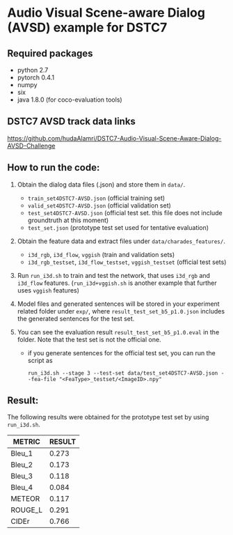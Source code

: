 # Audio Visual Scene-aware Dialog (AVSD) example for DSTC7

## Required packages

- python 2.7
- pytorch 0.4.1
- numpy
- six
- java 1.8.0   (for coco-evaluation tools)

## DSTC7 AVSD track data links

   https://github.com/hudaAlamri/DSTC7-Audio-Visual-Scene-Aware-Dialog-AVSD-Challenge

## How to run the code:

   1. Obtain the dialog data files (.json) and store them in `data/`.
      - `train_set4DSTC7-AVSD.json` (official training set)
      - `valid_set4DSTC7-AVSD.json` (official validation set)
      - `test_set4DSTC7-AVSD.json` (official test set. this file does not include groundtruth at this moment)
      - `test_set.json`  (prototype test set used for tentative evaluation)
 
   2. Obtain the feature data and extract files under `data/charades_features/`.
      - `i3d_rgb`, `i3d_flow`, `vggish`  (train and validation sets)
      - `i3d_rgb_testset`, `i3d_flow_testset`, `vggish_testset` (official test sets)

   3. Run `run_i3d.sh` to train and test the network, that uses `i3d_rgb` and `i3d_flow` features. (`run_i3d+vggish.sh` is another example that further uses `vggish` features)

   4. Model files and generated sentences will be stored in your experiment related folder under `exp/`, where `result_test_set_b5_p1.0.json` includes the generated sentences for the test set.

   5. You can see the evaluation result `result_test_set_b5_p1.0.eval` in the folder. Note that the test set is not the official one.
      - if you generate sentences for the official test set, you can run the script as
      
            run_i3d.sh --stage 3 --test-set data/test_set4DSTC7-AVSD.json --fea-file "<FeaType>_testset/<ImageID>.npy"

## Result:

The following results were obtained for the prototype test set by using `run_i3d.sh`.

| METRIC | RESULT |
| ------ | -------|
| Bleu_1 | 0.273  |
| Bleu_2 | 0.173  |
| Bleu_3 | 0.118  |
| Bleu_4 | 0.084  |
| METEOR | 0.117  |
| ROUGE_L| 0.291  |
| CIDEr  | 0.766  |


